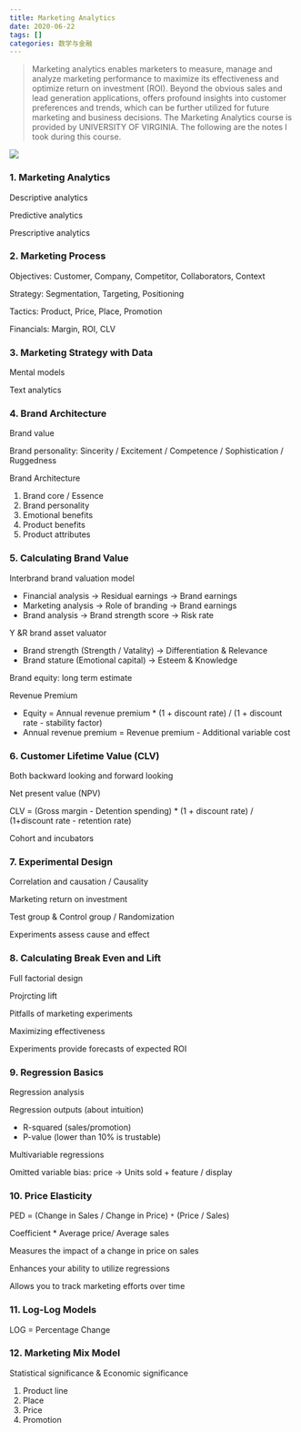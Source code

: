 ```yaml
---
title: Marketing Analytics
date: 2020-06-22
tags: []
categories: 数学与金融
---
```


> Marketing analytics enables marketers to measure, manage and analyze marketing performance to maximize its effectiveness and optimize return on investment (ROI). Beyond the obvious sales and lead generation applications, offers profound insights into customer preferences and trends, which can be further utilized for future marketing and business decisions. The Marketing Analytics course is provided by UNIVERSITY OF VIRGINIA. The following are the notes I took during this course.

<!--more-->

![](https://blog.zhuangzhihao.top/img/Coursera-Marketing-Analytics.png)

### 1. Marketing Analytics

Descriptive analytics

Predictive analytics

Prescriptive analytics

### 2. Marketing Process

Objectives: Customer, Company, Competitor, Collaborators, Context

Strategy: Segmentation, Targeting, Positioning

Tactics: Product, Price, Place, Promotion

Financials: Margin, ROI, CLV

### 3. Marketing Strategy with Data

Mental models

Text analytics

### 4. Brand Architecture

Brand value

Brand personality: Sincerity / Excitement / Competence / Sophistication / Ruggedness

Brand Architecture
1. Brand core / Essence
2. Brand personality
3. Emotional benefits
4. Product benefits
5. Product attributes

### 5. Calculating Brand Value

Interbrand brand valuation model
- Financial analysis -> Residual earnings -> Brand earnings
- Marketing analysis -> Role of branding -> Brand earnings
- Brand analysis -> Brand strength score -> Risk rate

Y &R brand asset valuator
- Brand strength (Strength / Vatality) -> Differentiation & Relevance
- Brand stature (Emotional capital) -> Esteem & Knowledge

Brand equity: long term estimate

Revenue Premium
- Equity = Annual revenue premium \* (1 + discount rate) / (1 + discount rate - stability factor)
- Annual revenue premium = Revenue premium - Additional variable cost

### 6. Customer Lifetime Value (CLV)

Both backward looking and forward looking

Net present value (NPV)

CLV = (Gross margin - Detention spending) \* (1 + discount rate) / (1+discount rate - retention rate)

Cohort and incubators

### 7. Experimental Design

Correlation and causation / Causality

Marketing return on investment

Test group & Control group / Randomization

Experiments assess cause and effect

### 8. Calculating Break Even and Lift

Full factorial design

Projrcting lift

Pitfalls of marketing experiments

Maximizing effectiveness

Experiments provide forecasts of expected ROI

### 9. Regression Basics

Regression analysis

Regression outputs (about intuition)
- R-squared (sales/promotion)
- P-value (lower than 10% is trustable)

Multivariable regressions

Omitted variable bias: price -> Units sold + feature / display
### 10. Price Elasticity

PED = (Change in Sales / Change in Price) `*` (Price / Sales)

Coefficient \* Average price/ Average sales

Measures the impact of a change in price on sales

Enhances your ability to utilize regressions

Allows you to track marketing efforts over time

### 11. Log-Log Models

LOG = Percentage Change

### 12. Marketing Mix Model

Statistical significance & Economic significance

1. Product line
2. Place
3. Price
4. Promotion


